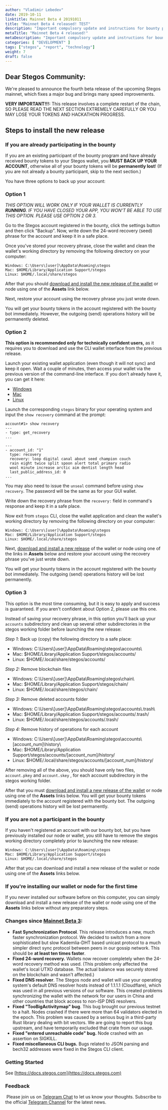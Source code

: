 ```yaml
---
author: "Vladimir Lebedev"
date: 2019-10-11
linktitle: Mainnet Beta 4 20191011
title: "Mainnet Beta 4 released! TEST"
description: "Important compulsory update and instructions for bounty participants."
metaTitle: "Mainnet Beta 4 released!"
metaDescription: "Important compulsory update and instructions for bounty participants."
categories: [ "DEVELOPMENT" ]
tags: ["stegos", "report", "technology"]
weight: 7
draft: false
---
```

## Dear Stegos Community:

We're pleased to announce the fourth beta release of the upcoming Stegos mainnet, which fixes a major bug and brings many speed improvements.

**VERY IMPORTANT!!!:** This release involves a complete restart of the chain, SO PLEASE READ THE NEXT SECTION EXTREMELY CAREFULLY OR YOU MAY LOSE YOUR TOKENS AND HACKATHON PROGRESS.

## Steps to install the new release

### If you are already participating in the bounty

If you are an existing participant of the bounty program and have already received bounty tokens to your Stegos wallet, you **MUST BACK UP YOUR ACCOUNT**, otherwise all of your bounty tokens will be **permanently lost**! (If you are not already a bounty participant, skip to the next section.)

You have three options to back up your account:

### **Option 1**

*THIS OPTION WILL WORK ONLY IF YOUR WALLET IS CURRENTLY **RUNNING**. IF YOU HAVE CLOSED YOUR APP, YOU WON'T BE ABLE TO USE THIS OPTION. PLEASE USE OPTION 2 OR 3.*

Go to the Stegos account registered in the bounty, click the settings button and then click "Backup". Now, write down the 24-word recovery (seed) phrase for the account and keep it in a safe place.

Once you've stored your recovery phrase, close the wallet and clean the wallet's working directory by removing the following directory on your computer:

    Windows: C:\Users\[user]\AppData\Roaming\stegos
    Mac: $HOME/Library/Application Support/stegos
    Linux: $HOME/.local/share/stegos

After that you should [download and install the new release of the wallet](https://github.com/stegos/stegos-wallet/releases/tag/v0.16) or node using one of the **Assets** link below.

Next, restore your account using the recovery phrase you just wrote down.

You will get your bounty tokens in the account registered with the bounty bot immediately. However, the outgoing (send) operations history will be permanently deleted.

### **Option 2**

**This option is recommended only for technically confident users,** as it requires you to download and use the CLI wallet interface from the previous release.

Launch your existing wallet application (even though it will not sync) and keep it open. Wait a couple of minutes, then access your wallet via the previous version of the command-line interface. If you don't already have it, you can get it here:

- [Windows](https://github.com/stegos/stegos/releases/download/v0.15/stegos-win-x64.zip)
- [Mac](https://github.com/stegos/stegos/releases/download/v0.15/stegos-macos-x64)
- [Linux](https://github.com/stegos/stegos/releases/download/v0.15/stegos-linux-x64)

Launch the corresponding `stegos` binary for your operating system and input the `show recovery` command at the prompt:

    account#1> show recovery
    ---
    - type: get_recovery
    ...

    ---
    - account_id: "1"
      type: recovery
      recovery: loop digital canal about seed champion couch
      rain eight twice split spoon alert total primary radio
      wool minute increase arctic aim dentist length head
      last_public_address_id: 0
    ...

You may also need to issue the `unseal` command before using `show recovery`. The password will be the same as for your GUI wallet.

Write down the recovery phrase from the `recovery:` field in command's response and keep it in a safe place.

Now exit from `stegos` CLI, close the wallet application and clean the wallet's working directory by removing the following directory on your computer:

    Windows: C:\Users\[user]\AppData\Roaming\stegos
    Mac: $HOME/Library/Application Support/stegos
    Linux: $HOME/.local/share/stegos

Next, [download and install a new release](https://github.com/stegos/stegos-wallet/releases/tag/v0.16) of the wallet or node using one of the links in **Assets** below and restore your account using the recovery phrase you've just wrote down.

You will get your bounty tokens in the account registered with the bounty bot immediately. The outgoing (send) operations history will be lost permanently.

### **Option 3**

This option is the most time consuming, but it is easy to apply and success is guaranteed. If you aren't confident about Option 2, please use this one.

Instead of saving your recovery phrase, in this option you'll back up your `accounts` subdirectory and clean up several other subdirectories in the stegos working folder before launching the new release:

*Step 1*: Back up (copy) the following directory to a safe place:

- Windows: C:\\Users\\[user]\\AppData\\Roaming\\stegos\\accounts\\
- Mac: $HOME/Library/Application Support/stegos/accounts/
- Linux: $HOME/.local/share/stegos/accounts/

*Step 2:* Remove blockchain files

- Windows: C:\\Users\\[user]\\AppData\\Roaming\\stegos\\chain\\
- Mac: $HOME/Library/Application Support/stegos/chain/
- Linux: $HOME/.local/share/stegos/chain/

*Step 3:* Remove deleted accounts folder

- Windows: C:\\Users\\[user]\\AppData\\Roaming\\stegos\\accounts\\.trash\\
- Mac: $HOME/Library/Application Support/stegos/accounts/.trash/
- Linux: $HOME/.local/share/stegos/accounts/.trash/

*Step 4:* Remove history of operations for each account

- Windows: C:\\Users\\[user]\\AppData\\Roaming\\stegos\\accounts\\[account_num]\\history\\
- Mac: $HOME/Library/Application Support/stegos/accounts/[account_num]/history/
- Linux: $HOME/.local/share/stegos/accounts/[account_num]/history/


After removing all of the above, you should have only two files, `account.pkey` and `account.skey` , for each account subdirectory in the stegos working folder.

After that you must [download and install a new release of the wallet](https://github.com/stegos/stegos-wallet/releases/tag/v0.16) or node using one of the **Assets** links below. You will get your bounty tokens immediately to the account registered with the bounty bot. The outgoing (send) operations history will be lost permanently.

### If you are not a participant in the bounty

If you haven't registered an account with our bounty bot, but you have previously installed our node or wallet, you still have to remove the stegos working directory completely prior to launching the new release:

    Windows: C:\Users\[user]\AppData\Roaming\stegos
    Mac: $HOME/Library/Application Support/stegos
    Linux: $HOME/.local/share/stegos

After that you can download and install a new release of the wallet or node using one of the **Assets** links below.

### If you're installing our wallet or node for the first time

If you never installed our software before on this computer, you can simply download and install a new release of the wallet or node using one of the **Assets** links below without any preparatory steps.

### Changes since [Mainnet Beta 3](https://github.com/stegos/stegos/releases/tag/v0.14):

- **Fast Synchronization Protocol**. This release introduces a new, much faster synchronization protocol. We decided to switch from a more sophisticated but slow Kademlia-DHT based unicast protocol to a much simpler direct sync protocol between peers in our gossip network. This should be **at least ten times faster**.
- **Fixed 24-word recovery.** Wallets now recover completely when the 24-word recovery method was used. (This problem only affected the wallet's local UTXO database. The actual balance was securely stored on the blockchain and wasn't affected.)
- **Fixed DNS resolver**. The Stegos node and wallet will use your operating system's default DNS resolver hosts instead of 1.1.1.1 (Cloudflare), which was used in all previous versions of our software. This created problems synchronizing the wallet with the network for our users in China and other countries that block access to non-ISP DNS resolvers.
- **Fixed "TooBigActivitymap" bug**. This bug brought our previous testnet to a halt. Nodes crashed if there were more than 64 validators elected in the epoch. This problem was caused by a serious bug in a third-party Rust library dealing with bit vectors. We are going to report this bug upstream, and have temporarily excluded that crate from our usage.
- **Fixed "entered unreachable code" bug.** Node crashed with an assertion on SIGKILL.
- **Fixed miscellaneous CLI bugs.** Bugs related to JSON parsing and bech32 addresses were fixed in the Stegos CLI client.

### Getting Started

See [https://docs.stegos.com](https://docs.stegos.com)

### Feedback
​
Please join us on [Telegram Chat](https://stg.to/tgc) to let us know your thoughts. Subscribe to the official [Telegram Channel](https://stg.to/tgn) for the latest news.
